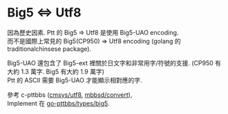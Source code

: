 # Big5 <=> Utf8

因為歷史因素. Ptt 的 Big5 => Utf8 是使用 Big5-UAO encoding. \
而不是國際上常見的 Big5(CP950) => Utf8 encoding (golang 的 traditionalchinsese package).

Big5-UAO 還包含了 Big5-ext 裡關於日文字和非常用字/符號的支援. (CP950 有大約 1.3 萬字. Big5 有大約 1.9 萬字) \
Ptt 的 ASCII 需要 Big5-UAO 才能顯示相對應的字.

參考 c-pttbbs ([cmsys/utf8](https://github.com/ptt/pttbbs/blob/master/common/sys/utf8.c#L6), [mbbsd/convert](https://github.com/ptt/pttbbs/blob/master/mbbsd/convert.c#L9)), \
Implement 在 [go-pttbbs/types/big5](https://github.com/Ptt-official-app/go-pttbbs/blob/main/types/big5.go#L154).

